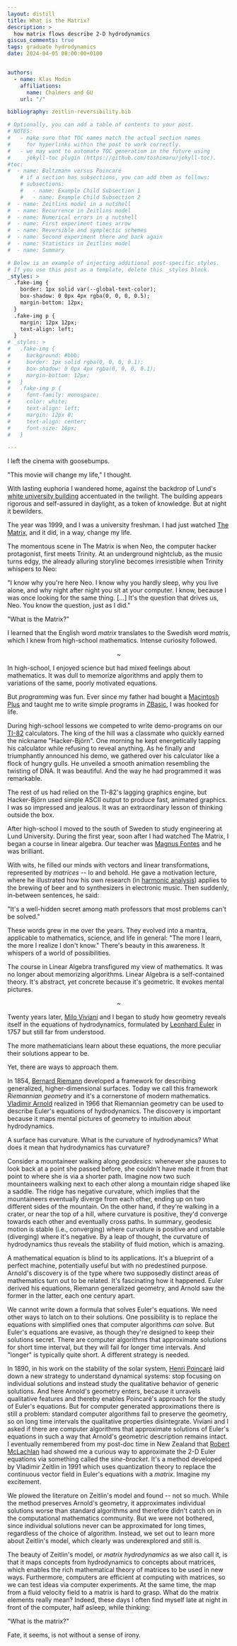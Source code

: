 ```yaml
---
layout: distill
title: What is the Matrix?
description: >
  how matrix flows describe 2-D hydrodynamics
giscus_comments: true
tags: graduate hydrodynamics
date: 2024-04-05 08:00:00+0100


authors:
  - name: Klas Modin
    affiliations:
      name: Chalmers and GU
    url: "/"

bibliography: zeitlin-reversibility.bib

# Optionally, you can add a table of contents to your post.
# NOTES:
#   - make sure that TOC names match the actual section names
#     for hyperlinks within the post to work correctly.
#   - we may want to automate TOC generation in the future using
#     jekyll-toc plugin (https://github.com/toshimaru/jekyll-toc).
#toc:
#  - name: Boltzmann versus Poincaré
    # if a section has subsections, you can add them as follows:
    # subsections:
    #   - name: Example Child Subsection 1
    #   - name: Example Child Subsection 2
#  - name: Zeitlins model in a nutshell
#  - name: Recurrence in Zeitlins model
#  - name: Numerical errors in a nutshell
#  - name: First experiment times arrow
#  - name: Reversible and symplectic schemes
#  - name: Second experiment there and back again
#  - name: Statistics in Zeitlins model
#  - name: Summary

# Below is an example of injecting additional post-specific styles.
# If you use this post as a template, delete this _styles block.
_styles: >
  .fake-img {
    border: 1px solid var(--global-text-color);
    box-shadow: 0 0px 4px rgba(0, 0, 0, 0.5);
    margin-bottom: 12px;
  }
  .fake-img p {
    margin: 12px 12px;
    text-align: left;
  }
# _styles: >
#   .fake-img {
#     background: #bbb;
#     border: 1px solid rgba(0, 0, 0, 0.1);
#     box-shadow: 0 0px 4px rgba(0, 0, 0, 0.1);
#     margin-bottom: 12px;
#   }
#   .fake-img p {
#     font-family: monospace;
#     color: white;
#     text-align: left;
#     margin: 12px 0;
#     text-align: center;
#     font-size: 16px;
#   }

---
```

<!-- ## Prologue -->
I left the cinema with goosebumps.

"This movie will change my life," I thought.
 
With lasting euphoria I wandered home, against the backdrop of Lund's [white university building](https://en.wikipedia.org/wiki/Lund_University_Main_Building#/media/File:Universitetsbyggnaden_080508.jpg) accentuated in the twilight.
The building appears rigorous and self-assured in daylight, as a token of knowledge.
But at night it bewilders.
<!-- Wandering home, I passed Lund's [white university building](https://en.wikipedia.org/wiki/Lund_University_Main_Building#/media/File:Universitetsbyggnaden_080508.jpg), which stood mysteriously accentuated in the twilight. -->
The year was 1999, and I was a university freshman. 
I had just watched [The Matrix](https://en.wikipedia.org/wiki/The_Matrix), and it did, in a way, change my life.

<!-- ## The Discovery of Zeitlin's Model -->

<!-- In 1999, the science fiction film [The Matrix](https://en.wikipedia.org/wiki/The_Matrix) packed cinema theaters around the globe.
It completely absorbed me and more or less every other teenager. -->

<!-- <p style="text-align: center;">~</p> -->

The momentous scene in The Matrix is when Neo, the computer hacker protagonist, first meets Trinity. 
At an underground nightclub, as the music turns edgy, the already alluring storyline becomes irresistible when Trinity whispers to Neo:

"I know why you're here Neo. I know why you hardly sleep, why you live alone, and why night after night you sit at your computer. I know, because I was once looking for the same thing. [...] It's the question that drives us, Neo. You know the question, just as I did."

"What is the Matrix?"

I learned that the English word *matrix* translates to the Swedish word *matris*, which I knew from high-school mathematics.
Intense curiosity followed.

<!-- These lines stayed with me. 
But at the time I didn't connect the English word *matrix* with its Swedish translation *matris*, which I knew from high-school mathematics. -->

<!-- I was admitted to study chemical engineering at [Lund University](https://www.lu.se).
The first semester featured Linear Algebra. -->

<p style="text-align: center;">~</p>

In high-school, I enjoyed science but had mixed feelings about mathematics.
It was dull to memorize algorithms and apply them to variations of the same, poorly motivated equations.
<!-- To blindly apply memorized algorithms was dull, I thought. -->
<!-- I didn't see the point. -->
But *programming* was fun.
Ever since my father had bought a [Macintosh Plus](https://en.wikipedia.org/wiki/Macintosh_Plus) and taught me to write simple programs in [ZBasic](https://en.wikipedia.org/wiki/ZBasic), I was hooked for life.

<!-- When I was seven my father bought a [Macintosh Plus](https://en.wikipedia.org/wiki/Macintosh_Plus) and taught me to write simple programs in [ZBasic](https://en.wikipedia.org/wiki/ZBasic). I got hooked for life. -->
<!-- I've been hooked ever since. -->
<!-- (I used [`GOTO`](https://en.wikipedia.org/wiki/Goto) statements all over the place.) -->

During high-school lessons we competed to write demo-programs on our [TI-82](https://en.wikipedia.org/wiki/TI-82) calculators.
The king of the hill was a classmate who quickly earned the nickname "Hacker-Björn".
One morning he kept energetically tapping his calculator while refusing to reveal anything.
As he finally and triumphantly announced his demo, we gathered over his calculator like a flock of hungry gulls. 
He unveiled a smooth animation resembling the twisting of DNA. 
It was beautiful. And the way he had programmed it was remarkable.
<!-- It wasn't the animation which was remarkable, but the way he had done it. -->
The rest of us had relied on the TI-82's lagging graphics engine, but Hacker-Björn used simple ASCII output to produce fast, animated graphics.
I was so impressed and jealous.
It was an extraordinary lesson of thinking outside the box.

<!-- I really believed, in high-school, I was able to solve any math problem by a computer program -- I remember this thought clearly. -->
<!-- How naive.  -->
<!-- Someone needed to put my feet back on the ground. -->
<!-- Someone needed to bring me back to reality. -->

After high-school I moved to the south of Sweden to study engineering at Lund University.
During the first year, soon after I had watched The Matrix, I began a course in linear algebra.
Our teacher was [Magnus Fontes](https://institut.roche.com/member/magnus-fontes/) and he was brilliant.
<!-- With wits, he filled our minds with a universe of vectors and linear transformations.  -->
With wits, he filled our minds with vectors and linear transformations, represented by *matrices* -- lo and behold.
He gave a motivation lecture, where he illustrated how his own research (in [harmonic analysis](https://en.wikipedia.org/wiki/Harmonic_analysis)) applies to the brewing of beer and to synthesizers in electronic music. 
Then suddenly, in-between sentences, he said:

"It's a well-hidden secret among math professors that most problems can't be solved."

These words grew in me over the years. 
They evolved into a mantra, applicable to mathematics, science, and life in general:
"The more I learn, the more I realize I don't know."
There's beauty in this awareness. 
It whispers of a world of possibilities.

The course in Linear Algebra transfigured my view of mathematics. 
It was no longer about memorizing algorithms. 
Linear Algebra is a self-contained theory.
It's abstract, yet concrete because it's geometric.
It evokes mental pictures.

<p style="text-align: center;">~</p>

Twenty years later, [Milo Viviani](https://www.sns.it/it/persona/milo-viviani) and I began to study how geometry reveals itself in the equations of hydrodynamics, formulated by [Leonhard Euler](https://en.wikipedia.org/wiki/Leonhard_Euler) in 1757 but still far from understood.
<!-- Considerable progress has been made since Euler, but the equations are still far from understood.  -->
The more mathematicians learn about these equations, the more peculiar their solutions appear to be.
<!-- They are thorny to decipher, but  -->
<!-- Yet, considerable progress has been made. -->
<!-- So how do we make head or tail of them? -->
Yet, there are ways to approach them.

In 1854, [Bernard Riemann](https://en.wikipedia.org/wiki/Bernhard_Riemann) developed a framework for describing generalized, higher-dimensional surfaces. 
Today we call this framework *Riemannian geometry* and it's a cornerstone of modern mathematics.
[Vladimir Arnold](https://en.wikipedia.org/wiki/Vladimir_Arnold) realized in 1966 that Riemannian geometry can be used to describe Euler's equations of hydrodynamics.
The discovery is important because it maps mental pictures of geometry to intuition about hydrodynamics.
<!-- The discovery is important because it allows mental pictures of geometry to guide our intuition about hydrodynamics. -->
A surface has curvature.
What is the curvature of hydrodynamics?
What does it mean that hydrodynamics has curvature?

Consider a mountaineer walking along *geodesics:* whenever she pauses to look back at a point she passed before, she couldn't have made it from that point to where she is via a shorter path.
Imagine now two such mountaineers walking next to each other along a mountain ridge shaped like a saddle.
The ridge has negative curvature, which implies that the mountaineers eventually diverge from each other, ending up on two different sides of the mountain. 
On the other hand, if they're walking in a crater, or near the top of a hill, where curvature is positive, they'd converge towards each other and eventually cross paths.
In summary, geodesic motion is stable (i.e., converging) where curvature is positive and unstable (diverging) where it's negative.
By a leap of thought, the curvature of hydrodynamics thus reveals the stability of fluid motion, which is amazing.

A mathematical equation is blind to its applications.
It's a blueprint of a perfect machine, potentially useful but with no predestined purpose.
Arnold's discovery is of the type where two supposedly distinct areas of mathematics turn out to be related.
It's fascinating how it happened.
Euler derived his equations, Riemann generalized geometry, and Arnold saw the former in the latter, each one century apart. 

We cannot write down a formula that solves Euler's equations. 
We need other ways to latch on to their solutions. 
One possibility is to replace the equations with simplified ones that computer algorithms *can* solve.
But Euler's equations are evasive, as though they're designed to keep their solutions secret.
There are computer algorithms that approximate solutions for short time interval, but they will fail for longer time intervals.
And "longer" is typically quite short.
A different strategy is needed.

<!-- A remedy, advocated by  -->
In 1890, in his work on the stability of the solar system, [Henri Poincaré](https://www.mittag-leffler.se/about-us/history/prize-competition/) laid down a new strategy to understand dynamical systems: stop focusing on individual solutions and instead study the qualitative behavior of generic solutions.
And here Arnold's geometry enters, because it unravels qualitative features and thereby enables Poincaré's approach for the study of Euler's equations.
But for computer generated approximations there is still a problem: standard computer algorithms fail to preserve the geometry, so on long time intervals the qualitative properties disintegrate.
Viviani and I asked if there are computer algorithms that approximate solutions of Euler's equations in such a way that Arnold's geometric description remains intact.
I eventually remembered from my post-doc time in New Zealand that [Robert McLachlan](https://www.massey.ac.nz/massey/expertise/profile.cfm?stref=677230) had showed me a curious way to approximate the 2-D Euler equations via something called the *sine-bracket*.
It's a method developed by Vladimir Zeitlin in 1991 which uses quantization theory to replace the continuous vector field in Euler's equations with a *matrix*.
Imagine my excitement.

We plowed the literature on Zeitlin's model and found -- not so much.
While the method preserves Arnold's geometry, it approximates individual solutions worse than standard algorithms and therefore didn't catch on in the computational mathematics community.
But we were not bothered, since individual solutions never can be approximated for long times, regardless of the choice of algorithm.
Instead, we set out to learn more about Zeitlin's model, which clearly was underexplored and still is.

The beauty of Zeitlin's model, or *matrix hydrodynamics* as we also call it, is that it maps concepts from hydrodynamics to concepts about matrices, which enables the rich mathematical theory of matrices to be used in new ways.
Furthermore, computers are efficient at computing with matrices, so we can test ideas via computer experiments.
At the same time, the map from a fluid velocity field to a matrix is hard to grasp.
What do the matrix elements really mean?
Indeed, these days I often find myself late at night in front of the computer, half asleep, while thinking:

"What is the matrix?"

Fate, it seems, is not without a sense of irony.
